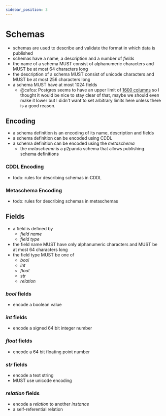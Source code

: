 ```yaml
---
sidebar_position: 3
---
```


# Schemas

- schemas are used to describe and validate the format in which data is published
- schemas have a name, a description and a number of _fields_
- the name of a schema MUST consist of alphanumeric characters and MUST be at most 64 characters long
- the description of a schema MUST consist of unicode characters and MUST be at most 256 characters long
- a schema MUST have at most 1024 fields
  - @cafca: Postgres seems to have an upper limit of [1600 columns](https://nerderati.com/2017/01/03/postgresql-tables-can-have-at-most-1600-columns/) so I thought it would be nice to stay clear of that, maybe we should even make it lower but I didn't want to set arbitrary limits here unless there is a good reason.

## Encoding

- a schema definition is an encoding of its name, description and fields
- a schema definition can be encoded using CDDL
- a schema definition can be encoded using the _metaschema_
  - the _metaschema_ is a p2panda schema that allows publishing schema definitions

### CDDL Encoding

- todo: rules for describing schemas in CDDL

### Metaschema Encoding

- todo: rules for describing schemas in metaschemas

## Fields

- a field is defined by
  - _field name_
  - _field type_
- the field name MUST have only alphanumeric characters and MUST be at most 64 characters long
- the field type MUST be one of
  - _bool_
  - _int_
  - _float_
  - _str_
  - _relation_

### _bool_ fields

- encode a boolean value

### _int_ fields

- encode a signed 64 bit integer number

### _float_ fields

- encode a 64 bit floating point number

### _str_ fields

- encode a text string
- MUST use unicode encoding

### _relation_ fields

- encode a _relation_ to another _instance_
- a self-referential relation

